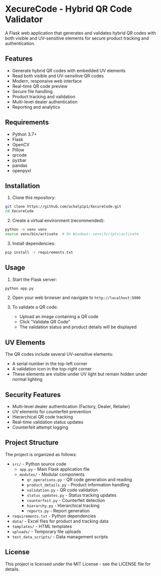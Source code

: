 # XecureCode - Hybrid QR Code Validator

A Flask web application that generates and validates hybrid QR codes with both visible and UV-sensitive elements for secure product tracking and authentication.

## Features

- Generate hybrid QR codes with embedded UV elements
- Read both visible and UV-sensitive QR codes
- Modern, responsive web interface
- Real-time QR code preview
- Secure file handling
- Product tracking and validation
- Multi-level dealer authentication
- Reporting and analytics

## Requirements

- Python 3.7+
- Flask
- OpenCV
- Pillow
- qrcode
- pyzbar
- pandas
- openpyxl

## Installation

1. Clone this repository:
```bash
git clone https://github.com/achalp1p1/XecureCode.git
cd XecureCode
```

2. Create a virtual environment (recommended):
```bash
python -m venv venv
source venv/bin/activate  # On Windows: venv\Scripts\activate
```

3. Install dependencies:
```bash
pip install -r requirements.txt
```

## Usage

1. Start the Flask server:
```bash
python app.py
```

2. Open your web browser and navigate to `http://localhost:5000`

3. To validate a QR code:
   - Upload an image containing a QR code
   - Click "Validate QR Code"
   - The validation status and product details will be displayed

## UV Elements

The QR codes include several UV-sensitive elements:
- A serial number in the top-left corner
- A validation icon in the top-right corner
- These elements are visible under UV light but remain hidden under normal lighting

## Security Features

- Multi-level dealer authentication (Factory, Dealer, Retailer)
- UV elements for counterfeit prevention
- Hierarchical QR code tracking
- Real-time validation status updates
- Counterfeit attempt logging

## Project Structure

The project is organized as follows:

- `src/` - Python source code
  - `app.py` - Main Flask application file
  - `modules/` - Modular components
    - `qr_operations.py` - QR code generation and reading
    - `product_details.py` - Product information handling
    - `validation.py` - QR code validation
    - `status_updates.py` - Status tracking updates
    - `counterfeit.py` - Counterfeit detection
    - `hierarchy.py` - Hierarchical tracking
    - `reports.py` - Report generation
- `requirements.txt` - Python dependencies
- `data/` - Excel files for product and tracking data
- `templates/` - HTML templates
- `uploads/` - Temporary file uploads
- `test_data_scripts/` - Data management scripts

## License

This project is licensed under the MIT License - see the LICENSE file for details.
